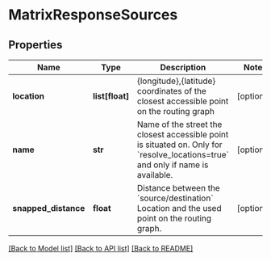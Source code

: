 # MatrixResponseSources

## Properties
Name | Type | Description | Notes
------------ | ------------- | ------------- | -------------
**location** | **list[float]** | {longitude},{latitude} coordinates of the closest accessible point on the routing graph | [optional] 
**name** | **str** | Name of the street the closest accessible point is situated on. Only for &#x60;resolve_locations&#x3D;true&#x60; and only if name is available. | [optional] 
**snapped_distance** | **float** | Distance between the &#x60;source/destination&#x60; Location and the used point on the routing graph. | [optional] 

[[Back to Model list]](../README.md#documentation_for_models) [[Back to API list]](../README.md#documentation_for_api_endpoints) [[Back to README]](../README.md)

